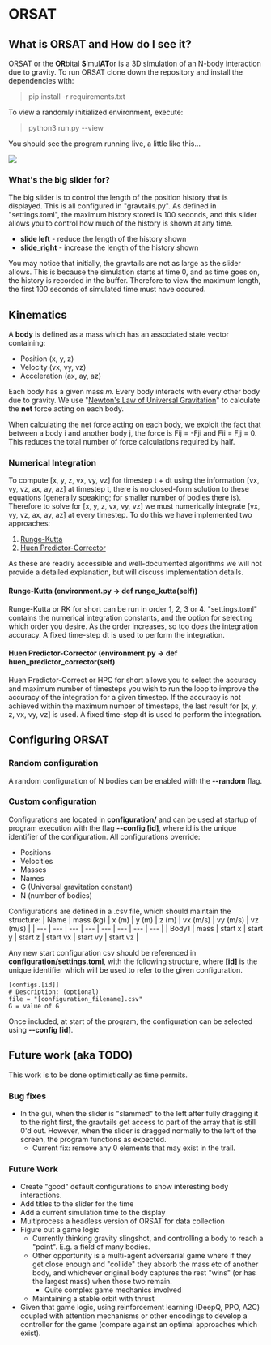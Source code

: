# ORSAT

## What is ORSAT and How do I see it?

ORSAT or the **OR**bital **S**imul**AT**or is a 3D simulation of an N-body interaction due to gravity. To run ORSAT clone down the repository and install the dependencies with:

> pip install -r requirements.txt

To view a randomly initialized environment, execute:

> python3 run.py --view

You should see the program running live, a little like this...

<img src="ORSATv0_1.gif">

### What's the big slider for?

The big slider is to control the length of the position history that is displayed. This is all configured in "gravtails.py". As defined in "settings.toml", the maximum history stored is 100 seconds, and this slider allows you to control how much of the history is shown at any time.

- **slide left** - reduce the length of the history shown
- **slide_right** - increase the length of the history shown

You may notice that initially, the gravtails are not as large as the slider allows. This is because the simulation starts at time 0, and as time goes on, the history is recorded in the buffer. Therefore to view the maximum length, the first 100 seconds of simulated time must have occured.

## Kinematics

A **body** is defined as a mass which has an associated state vector containing:

- Position (x, y, z)
- Velocity (vx, vy, vz)
- Acceleration (ax, ay, az)

Each body has a given mass *m*. Every body interacts with every other body due to gravity.
We use "[Newton's Law of Universal Gravitation](https://en.wikipedia.org/wiki/Newton%27s_law_of_universal_gravitation)" to calculate the **net** force acting on each body.

When calculating the net force acting on each body, we exploit the fact that between a body i and another body j, the force is Fij = -Fji and Fii = Fjj = 0. This reduces the total number of force calculations required by half.

### Numerical Integration

To compute [x, y, z, vx, vy, vz] for timestep t + dt using the information [vx, vy, vz, ax, ay, az] at timestep t, there is no closed-form solution to these equations (generally speaking; for smaller number of bodies there is). Therefore to solve for [x, y, z, vx, vy, vz] we must numerically integrate [vx, vy, vz, ax, ay, az] at every timestep. To do this we have implemented two approaches:

1. [Runge-Kutta](https://en.wikipedia.org/wiki/Runge%E2%80%93Kutta_methods)
2. [Huen Predictor-Corrector](https://en.wikipedia.org/wiki/Heun%27s_method)

As these are readily accessible and well-documented algorithms we will not provide a detailed explanation, but will discuss implementation details.

#### Runge-Kutta (environment.py -> def runge_kutta(self))

Runge-Kutta or RK for short can be run in order 1, 2, 3 or 4. "settings.toml" contains the numerical integration constants, and the option for selecting which order you desire. As the order increases, so too does the integration accuracy. A fixed time-step dt is used to perform the integration.

#### Huen Predictor-Corrector (environment.py -> def huen_predictor_corrector(self)

Huen Predictor-Correct or HPC for short allows you to select the accuracy and maximum number of timesteps you wish to run the loop to improve the accuracy of the integration for a given timestep. If the accuracy is not achieved within the maximum number of timesteps, the last result for [x, y, z, vx, vy, vz] is used. A fixed time-step dt is used to perform the integration.

## Configuring ORSAT

### Random configuration

A random configuration of N bodies can be enabled with the **--random** flag.

### Custom configuration

Configurations are located in **configuration/** and can be used at startup of program execution with the flag **--config [id]**, where id is the unique identifier of the configuration. All configurations override:

- Positions
- Velocities
- Masses
- Names
- G (Universal gravitation constant)
- N (number of bodies)

Configurations are defined in a .csv file, which should maintain the structure:
| Name | mass (kg) | x (m) | y (m) | z (m) | vx (m/s) | vy (m/s) | vz (m/s) |
| --- | --- | --- | --- | --- | --- | --- | --- |
| Body1 | mass | start x | start y | start z | start vx | start vy | start vz |

Any new start configuration csv should be referenced in **configuration/settings.toml**, with the following structure, where **[id]** is the unique identifier which will be used to refer to the given configuration.

    [configs.[id]]
    # Description: (optional)
    file = "[configuration_filename].csv"
    G = value of G

Once included, at start of the program, the configuration can be selected using **--config [id]**.

## Future work (aka TODO)

This work is to be done optimistically as time permits.

### Bug fixes

- In the gui, when the slider is "slammed" to the left after fully dragging it to the right first, the gravtails get access to part of the array that is still 0'd out. However, when the slider is dragged normally to the left of the screen, the program functions as expected.
    - Current fix: remove any 0 elements that may exist in the trail.

### Future Work

- Create "good" default configurations to show interesting body interactions.
- Add titles to the slider for the time
- Add a current simulation time to the display
- Multiprocess a headless version of ORSAT for data collection
- Figure out a game logic
    - Currently thinking gravity slingshot, and controlling a body to reach a "point". E.g. a field of many bodies.
    - Other opportunity is a multi-agent adversarial game where if they get close enough and "collide" they absorb the mass etc of another body, and whichever original body captures the rest "wins" (or has the largest mass) when those two remain.
        - Quite complex game mechanics involved
    - Maintaining a stable orbit with thrust
- Given that game logic, using reinforcement learning (DeepQ, PPO, A2C) coupled with attention mechanisms or other encodings to develop a controller for the game (compare against an optimal approaches which exist).